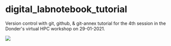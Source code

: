 # digital_labnotebook_tutorial
Version control with git, github, & git-annex tutorial for the 4th session in the Donder's virtual HPC workshop on 29-01-2021. 

![](https://github.com/saigerutherford/digital_labnotebook_tutorial/blob/main/yoga_charlie.png)
